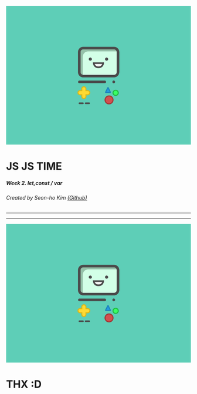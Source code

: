 <!-- page_number: true -->


![bg](../asset/bmo.png)

JS JS TIME
===
##### Week 2. let,const / var 
###### Created by Seon-ho Kim [(Github)](https://github.com/skyho31/jsjstime)
<!-- ###### 2019.01.02 -->

---


---
![bg](../asset/bmo.png)
# THX :D
